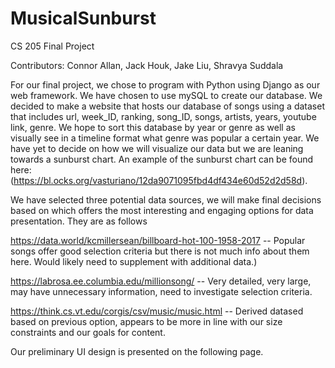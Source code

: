 # MusicalSunburst
CS 205 Final Project

Contributors: Connor Allan, Jack Houk, Jake Liu, Shravya Suddala


For our final project, we chose to program with Python using Django as our web framework. We have chosen to use mySQL to create our database. We decided to make a website that hosts our database of songs using a dataset that includes url, week_ID, ranking, song_ID, songs, artists, years, youtube link, genre. We hope to sort this database by year or genre as well as visually see in a timeline format what genre was popular a certain year. We have yet to decide on how we will visualize our data but we are leaning towards a sunburst chart. An example of the sunburst chart can be found here: (https://bl.ocks.org/vasturiano/12da9071095fbd4df434e60d52d2d58d).

We have selected three potential data sources, we will make final decisions based on which offers the most interesting and engaging options for data presentation. They are as follows

https://data.world/kcmillersean/billboard-hot-100-1958-2017 -- Popular songs offer good selection criteria but there is not much info about them here. Would likely need to supplement with additional data.)

https://labrosa.ee.columbia.edu/millionsong/ -- Very detailed, very large, may have unnecessary information, need to investigate selection criteria.

https://think.cs.vt.edu/corgis/csv/music/music.html -- Derived datased based on previous option, appears to be more in line with our size constraints and our goals for content.

Our preliminary UI design is presented on the following page. 

